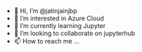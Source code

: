 - 👋 Hi, I’m @jatinjainjbp
- 👀 I’m interested in Azure Cloud
- 🌱 I’m currently learning Jupyter
- 💞️ I’m looking to collaborate on jupyterhub
- 📫 How to reach me ...

<!---
jatinjainjbp/jatinjainjbp is a ✨ special ✨ repository because its `README.md` (this file) appears on your GitHub profile.
You can click the Preview link to take a look at your changes.
--->
